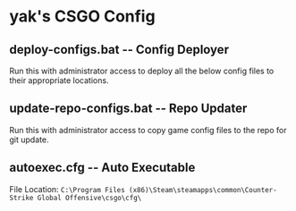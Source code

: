 # yak's CSGO Config

## deploy-configs.bat -- Config Deployer

Run this with administrator access to deploy all the below config files to their appropriate locations.

## update-repo-configs.bat -- Repo Updater

Run this with administrator access to copy game config files to the repo for git update.

## autoexec.cfg -- Auto Executable

File Location: `C:\Program Files (x86)\Steam\steamapps\common\Counter-Strike Global Offensive\csgo\cfg\`
